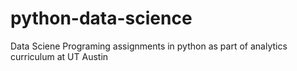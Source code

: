 # python-data-science
Data Sciene Programing assignments in python as part of analytics curriculum at UT Austin
